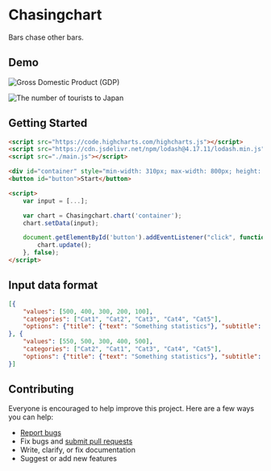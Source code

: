 # Chasingchart

Bars chase other bars.

## Demo

![Gross Domestic Product (GDP)](https://github.com/ts-3156/chasingchart/blob/master/media/gdp.gif)

![The number of tourists to Japan](https://github.com/ts-3156/chasingchart/blob/master/media/tourists.gif)

## Getting Started

```html
<script src="https://code.highcharts.com/highcharts.js"></script>
<script src="https://cdn.jsdelivr.net/npm/lodash@4.17.11/lodash.min.js"></script>
<script src="./main.js"></script>

<div id="container" style="min-width: 310px; max-width: 800px; height: 400px; margin: 0 auto"></div>
<button id="button">Start</button>

<script>
    var input = [...];

    var chart = Chasingchart.chart('container');
    chart.setData(input);

    document.getElementById('button').addEventListener("click", function (event) {
        chart.update();
    }, false);
</script>
```

## Input data format

```json
[{
    "values": [500, 400, 300, 200, 100],
    "categories": ["Cat1", "Cat2", "Cat3", "Cat4", "Cat5"],
    "options": {"title": {"text": "Something statistics"}, "subtitle": {"text": "1900"}}
}, {
    "values": [550, 500, 300, 400, 500],
    "categories": ["Cat2", "Cat1", "Cat3", "Cat4", "Cat5"],
    "options": {"title": {"text": "Something statistics"}, "subtitle": {"text": "2000"}}
}]
```

## Contributing

Everyone is encouraged to help improve this project. Here are a few ways you can help:

- [Report bugs](https://github.com/ts-3156/chasingchart/issues)
- Fix bugs and [submit pull requests](https://github.com/ts-3156/chasingchart/pulls)
- Write, clarify, or fix documentation
- Suggest or add new features
